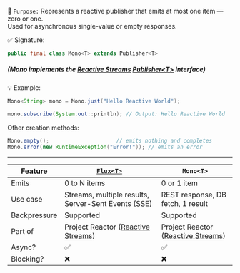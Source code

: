 📌 `Purpose:`
Represents a reactive publisher that emits at most one item — zero or one.  
Used for asynchronous single-value or empty responses.

✅ Signature:

```java
public final class Mono<T> extends Publisher<T>
```
##### (Mono implements the [Reactive Streams](https://github.com/mnp014/Java/blob/master/Java8/Reactive%20programming/Reactive%20Streams.md) [Publisher\<T>](https://github.com/mnp014/Java/blob/master/Java8/Reactive%20programming/Reactive%20Streams.md) interface)

💡 Example:

```java
Mono<String> mono = Mono.just("Hello Reactive World");

mono.subscribe(System.out::println); // Output: Hello Reactive World
```

Other creation methods:
```java
Mono.empty();                     // emits nothing and completes
Mono.error(new RuntimeException("Error!")); // emits an error
```

---

| Feature       | [`Flux<T>`](https://github.com/mnp014/Java/blob/master/Java8/Reactive%20programming/Flux%3CT%3E.md)                                        | `Mono<T>`                                      |
|----------------|------------------------------------------------|--------------------------------------------------|
| Emits         |  0 to N items                                        |0 or 1 item                                   |
| Use case      |  Streams, multiple results, Server-Sent Events (SSE) |REST response, DB fetch, 1 result             |
| Backpressure  | Supported                                            |Supported                                     | 
| Part of       |  Project Reactor  ([Reactive Streams](https://github.com/mnp014/Java/blob/master/Java8/Reactive%20programming/Intro.md))                 |Project Reactor ([Reactive Streams](https://github.com/mnp014/Java/blob/master/Java8/Reactive%20programming/Intro.md))            |
| Async?        |  ✅                                                 |  ✅                                          | 
| Blocking?     |  ❌                                                 |  ❌                                          |           
